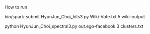 How to run

bin/spark-submit HyunJun_Choi_hits3.py Wiki-Vote.txt 5 wiki-output

python HyunJun_Choi_spectral3.py out.ego-facebook 3 clusters.txt
